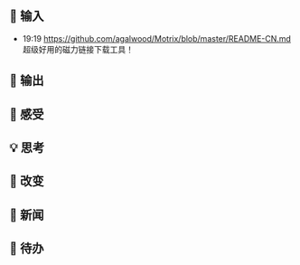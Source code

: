 ## 👋 输入
- 19:19 https://github.com/agalwood/Motrix/blob/master/README-CN.md   超级好用的磁力链接下载工具！ 

## 🙏 输出

## 💖 感受

## 💡 思考

## 🌲 改变

## 📰 新闻

## 🎈 待办